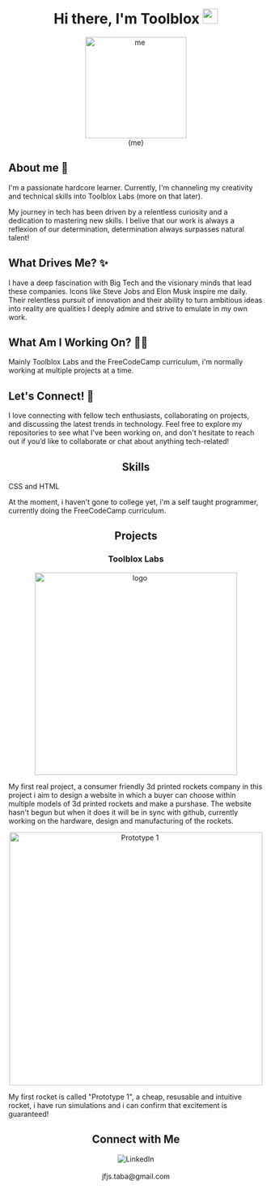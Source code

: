 
<h1 align="center">Hi there, I'm Toolblox <img src="https://media.giphy.com/media/hvRJCLFzcasrR4ia7z/giphy.gif" width="30px"></h1>

<p align="center">
  <img src="https://iili.io/du7iCx9.jpg" alt="me" border="0" height="200px" width="200px"/>
  <br/>
  (me)
</p>
<h2>About me 🙋</h2>
<p>I'm a passionate hardcore learner. Currently, I'm channeling my creativity and technical skills into Toolblox Labs (more on that later).

My journey in tech has been driven by a relentless curiosity and a dedication to mastering new skills. I belive that our work is always a reflexion of our determination, determination always surpasses natural talent!
</p>
<h2>What Drives Me? ✨</h2>
<p> I have a deep fascination with Big Tech and the visionary minds that lead these companies. Icons like Steve Jobs and Elon Musk inspire me daily. Their relentless pursuit of innovation and their ability to turn ambitious ideas into reality are qualities I deeply admire and strive to emulate in my own work.
</p>
<h2>What Am I Working On? 🧑‍💻</h2>
<p> Mainly Toolblox Labs and the FreeCodeCamp curriculum, i'm normally working at multiple projects at a time.

<h2>Let's Connect! 🤝</h2>
<p>I love connecting with fellow tech enthusiasts, collaborating on projects, and discussing the latest trends in technology. Feel free to explore my repositories to see what I've been working on, and don't hesitate to reach out if you’d like to collaborate or chat about anything tech-related!
</p>

</p>

<h2 align="center">Skills</h2>
<p>
  CSS and HTML
  
  At the moment, i haven't gone to college yet, i'm a self taught programmer, currently doing the FreeCodeCamp curriculum. 
</p>

<h2 align="center">Projects</h2>
<h3 align="center">Toolblox Labs</h3>
<p align="center">
  <img ratio="200/83"src="https://iili.io/duYq0Ux.png" alt="logo" width="400px" height="auto">
</p>
<p>My first real project, a consumer friendly 3d printed rockets company in this project i aim to design a website in which a buyer can choose within multiple models of 3d printed rockets and make a purshase. The website hasn't begun but when it does it will be in sync with github, currently working on the hardware, design and manufacturing of the rockets. </p>

<p align="center"> 
  <img src="https://iili.io/duYz85G.png" alt="Prototype 1" width="500px" ratio="5000/2601" height="auto">
</p>
<p>My first rocket is called "Prototype 1", a cheap, resusable and intuitive rocket, i have run simulations and i can confirm that excitement is guaranteed!</p>
<!-- Connect with Me with buttons -->
<h2 align="center">Connect with Me</h2>
<p align="center">
  <a href="https://www.linkedin.com/in/tom%C3%A1s-correia-367810278/" style="text-decoration: none;">
    <img  ratio="25/13"src="https://img.shields.io/badge/LinkedIn-0077B5?style=for-the-badge&logo=linkedin&logoColor=white" alt="LinkedIn"/>
  </a>
    <br/>
   <br/>jfjs.taba@gmail.com
</p>


